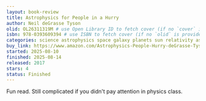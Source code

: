 ```yaml
---
layout: book-review
title: Astrophysics for People in a Hurry
author: Neil deGrasse Tyson
olid: OL26311319M # use Open Library ID to fetch cover (if no `cover` is provided)
isbn: 978-0393609394 # use ISBN to fetch cover (if no `olid` is provided, dashes are optional)
categories: science astrophysics space galaxy planets sun relativity astronomy black-holes gravity quantum-mechanics
buy_link: https://www.amazon.com/Astrophysics-People-Hurry-deGrasse-Tyson/dp/0393609391
started: 2025-08-10
finished: 2025-08-14
released: 2017
stars: 4
status: Finished
---
```

Fun read. Still complicated if you didn't pay attention in physics class.
